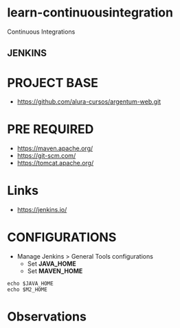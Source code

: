 # learn-continuousintegration
Continuous Integrations

## JENKINS

# PROJECT BASE
- https://github.com/alura-cursos/argentum-web.git

# PRE REQUIRED
- https://maven.apache.org/
- https://git-scm.com/
- https://tomcat.apache.org/

# Links
- https://jenkins.io/

# CONFIGURATIONS
- Manage Jenkins > General Tools configurations
  - Set **JAVA_HOME**
  - Set **MAVEN_HOME**

```shell
echo $JAVA_HOME
echo $M2_HOME
```
# Observations

